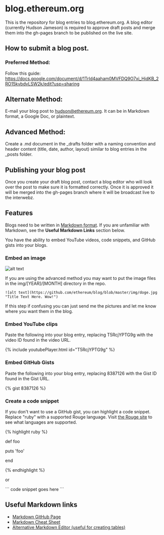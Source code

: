 # blog.ethereum.org

This is the repository for blog entries to blog.ethereum.org. A blog editor (currently Hudson Jameson) is required to approve draft posts and merge them into the gh-pages branch to be published on the live site.

## How to submit a blog post.
### Preferred Method:
Follow this guide: https://docs.google.com/document/d/1TrId4aaham0MVFDQ9O7xi_HidKB_2RO15kvbdvLSW2k/edit?usp=sharing

## Alternate Method:
E-mail your blog post to hudson@ethereum.org. It can be in Markdown format, a Google Doc, or plaintext.

## Advanced Method:
Create a .md document in the _drafts folder with a naming convention and header content (title, date, author, layout) similar to blog entries in the _posts folder.

## Publishing your blog post
Once you create your draft blog post, contact a blog editor who will look over the post to make sure it is formatted correctly. Once it is approved it will be merged into the gh-pages branch where it will be broadcast live to the interwebz.

## Features
Blogs need to be written in [Markdown format](https://guides.github.com/features/mastering-markdown/). If you are unfamiliar with Markdown, see the **Useful Markdown Links** section below.

You have the ability to embed YouTube videos, code snippets, and GitHub gists into your blogs.

### Embed an image
![alt text](https://github.com/ethereum/blog/blob/master/img/doge.jpg "Mouseover Text Here. Wow!")

If you are using the advanced method you may want to put the image files in the img/[YEAR]/[MONTH] directory in the repo.
```
![alt text](https://github.com/ethereum/blog/blob/master/img/doge.jpg "Title Text Here. Wow!")
```
If this step if confusing you can just send me the pictures and let me know where you want them in the blog.

### Embed YouTube clips
Paste the following into your blog entry, replacing T5RcjYPTG9g with the video ID found in the video URL.

{% include youtubePlayer.html id="T5RcjYPTG9g" %}

### Embed GitHub Gists
Paste the following into your blog entry, replacing 8387126 with the Gist ID found in the Gist URL.

{% gist 8387126 %}

### Create a code snippet
If you don't want to use a GitHub gist, you can highlight a code snippet. Replace "ruby" with a supported Rouge language.
Visit [the Rouge site](http://rouge.jneen.net/) to see what languages are supported.

{% highlight ruby %}

def foo

  puts 'foo'

end

{% endhighlight %}

or

\```
code snippet goes here
\```


## Useful Markdown links
- [Markdown GitHub Page](https://guides.github.com/features/mastering-markdown/)
- [Markdown Cheat Sheet](https://github.com/adam-p/markdown-here/wiki/Markdown-Cheatsheet)
- [Alternative Markdown Editor (useful for creating tables)](https://hackmd.io/)
